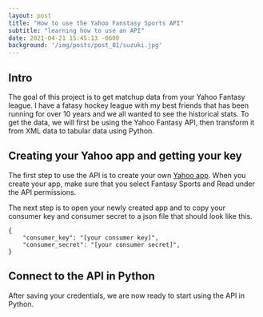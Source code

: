 ```yaml
---
layout: post
title: "How to use the Yahoo Fanstasy Sports API"
subtitle: "learning how to use an API"
date: 2021-04-21 15:45:13 -0600
background: '/img/posts/post_01/suzuki.jpg'
---
```

## Intro
The goal of this project is to get matchup data from your Yahoo Fantasy league. I have a fatasy hockey league with my best friends that has been running for over 10 years and we all wanted to see the historical stats. To get the data, we will first be using the Yahoo Fantasy API, then transform it from XML data to tabular data using Python.

## Creating your Yahoo app and getting your key
The first step to use the API is to create your own [Yahoo app](https://developer.yahoo.com/apps/). When you create your app, make sure that you select Fantasy Sports and Read under the API permissions.


The next step is to open your newly created app and to copy your consumer key and consumer secret to a json file that should look like this.
```
{
    "consumer_key": "[your consumer key]",
    "consumer_secret": "[your consumer secret]",
}
```

## Connect to the API in Python
After saving your credentials, we are now ready to start using the API in Python.